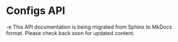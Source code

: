 # Configs API
-e 
This API documentation is being migrated from Sphinx to MkDocs format.
Please check back soon for updated content.
